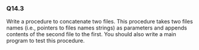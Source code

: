 
### Q14.3

Write a procedure to concatenate two files. This procedure takes two files names (i.e., pointers to files names strings) as parameters and appends contents of the second file to the first. You should also write a main program to test this procedure.